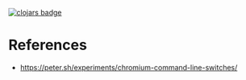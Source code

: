[![clojars badge](https://img.shields.io/clojars/v/io.github.ajchemist/chrome.svg?style=flat-square)](https://clojars.org/io.github.ajchemist/chrome)


# References


- <https://peter.sh/experiments/chromium-command-line-switches/>
